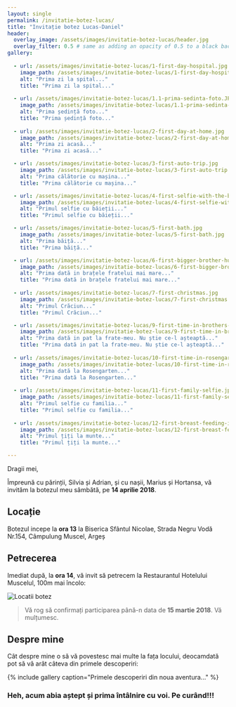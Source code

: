 ```yaml
---
layout: single
permalink: /invitatie-botez-lucas/
title: "Invitație botez Lucas-Daniel"
header:
  overlay_image: /assets/images/invitatie-botez-lucas/header.jpg
  overlay_filter: 0.5 # same as adding an opacity of 0.5 to a black background
gallery:
    
  - url: /assets/images/invitatie-botez-lucas/1-first-day-hospital.jpg
    image_path: /assets/images/invitatie-botez-lucas/1-first-day-hospital.jpg
    alt: "Prima zi la spital..."
    title: "Prima zi la spital..."
       
  - url: /assets/images/invitatie-botez-lucas/1.1-prima-sedinta-foto.JPG
    image_path: /assets/images/invitatie-botez-lucas/1.1-prima-sedinta-foto.JPG
    alt: "Prima ședință foto..."
    title: "Prima ședință foto..."
    
  - url: /assets/images/invitatie-botez-lucas/2-first-day-at-home.jpg
    image_path: /assets/images/invitatie-botez-lucas/2-first-day-at-home.jpg
    alt: "Prima zi acasă..."
    title: "Prima zi acasă..."

  - url: /assets/images/invitatie-botez-lucas/3-first-auto-trip.jpg
    image_path: /assets/images/invitatie-botez-lucas/3-first-auto-trip.jpg
    alt: "Prima călătorie cu mașina..."
    title: "Prima călătorie cu mașina..."

  - url: /assets/images/invitatie-botez-lucas/4-first-selfie-with-the-boys.jpg
    image_path: /assets/images/invitatie-botez-lucas/4-first-selfie-with-the-boys.jpg
    alt: "Primul selfie cu băieții..."
    title: "Primul selfie cu băieții..."

  - url: /assets/images/invitatie-botez-lucas/5-first-bath.jpg
    image_path: /assets/images/invitatie-botez-lucas/5-first-bath.jpg
    alt: "Prima băiță..."
    title: "Prima băiță..."

  - url: /assets/images/invitatie-botez-lucas/6-first-bigger-brother-hug.jpg
    image_path: /assets/images/invitatie-botez-lucas/6-first-bigger-brother-hug.jpg
    alt: "Prima dată in brațele fratelui mai mare..."
    title: "Prima dată in brațele fratelui mai mare..."
    
  - url: /assets/images/invitatie-botez-lucas/7-first-christmas.jpg
    image_path: /assets/images/invitatie-botez-lucas/7-first-christmas.jpg
    alt: "Primul Crăciun..."
    title: "Primul Crăciun..."

  - url: /assets/images/invitatie-botez-lucas/9-first-time-in-brothers-bed.jpg
    image_path: /assets/images/invitatie-botez-lucas/9-first-time-in-brothers-bed.jpg
    alt: "Prima dată in pat la frate-meu. Nu știe ce-l așteaptă..."
    title: "Prima dată in pat la frate-meu. Nu știe ce-l așteaptă..."
    
  - url: /assets/images/invitatie-botez-lucas/10-first-time-in-rosengarten.jpg
    image_path: /assets/images/invitatie-botez-lucas/10-first-time-in-rosengarten.jpg
    alt: "Prima dată la Rosengarten..."
    title: "Prima dată la Rosengarten..."
    
  - url: /assets/images/invitatie-botez-lucas/11-first-family-selfie.jpg
    image_path: /assets/images/invitatie-botez-lucas/11-first-family-selfie.jpg
    alt: "Primul selfie cu familia..."
    title: "Primul selfie cu familia..."
    
  - url: /assets/images/invitatie-botez-lucas/12-first-breast-feeding-in-the-mountains.jpg
    image_path: /assets/images/invitatie-botez-lucas/12-first-breast-feeding-in-the-mountains.jpg
    alt: "Primul țiți la munte..."
    title: "Primul țiți la munte..."

---
```


 Dragii mei,
 
 Împreună cu părinții, Silvia și Adrian, și cu nașii, Marius și Hortansa, vă invităm la botezul meu sâmbătă, pe 
 **14 aprilie 2018**.  
 
## Locație
 
 Botezul incepe la **ora 13** la Biserica Sfântul Nicolae, Strada Negru Vodă Nr.154, Câmpulung Muscel, Argeș

 
## Petrecerea

 Imediat după, la **ora 14**, vă invit să petrecem la Restaurantul Hotelului Muscelul, 100m mai încolo:
 
 <img src="{{ site.url }}{{ site.baseurl }}/assets/images/invitatie-botez-lucas/locatii-botez.png" alt="Locatii botez"> 
 
 > Vă rog să confirmați participarea până-n data de **15 martie 2018**. Vă mulțumesc. 
 
## Despre mine
 
 Cât despre mine o să vă povestesc mai multe la fața locului, deocamdată pot să vă arăt câteva din primele descoperiri:

 {% include gallery caption="Primele descoperiri din noua aventura..." %}


### Heh, acum abia aștept și prima întâlnire cu voi. Pe curând!!!
 